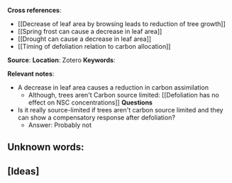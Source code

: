 
**Cross references**: 
- [[Decrease of leaf area by browsing leads to reduction of tree growth]]
- [[Spring frost can cause a decrease in leaf area]]
- [[Drought can cause a decrease in leaf area]]
- [[Timing of defoliation relation to carbon allocation]]

**Source**: 
**Location**: Zotero
**Keywords**: 

**Relevant notes**:
- A decrease in leaf area causes a reduction in carbon assimilation
	- Although, trees aren't Carbon source limited: [[Defoliation has no effect on NSC concentrations]]
**Questions**
- Is it really source-limited if trees aren't carbon source limited and they can show a compensatory response after defoliation?
	- Answer: Probably not

**Unknown words**: 
- 
**[Ideas]**
-  
